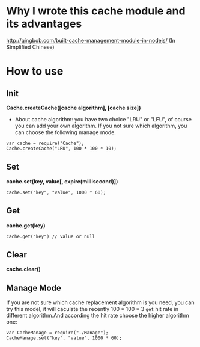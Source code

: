 # Why I wrote this cache module and its advantages

http://qingbob.com/built-cache-management-module-in-nodejs/ (In Simplified Chinese) 

# How to use

## Init

**Cache.createCache([cache algorithm], [cache size])**

- About cache algorithm: you have two choice "LRU" or "LFU", of course you can add your own algorithm. If you not sure which algorithm, you can choose the following manage mode.

```
var cache = require("Cache");
Cache.createCache("LRU", 100 * 100 * 10);
```

## Set

**cache.set(key, value[, expire(millisecond)])**

```
cache.set("key", "value", 1000 * 60);
```

## Get

**cache.get(key)**

```
cache.get("key") // value or null
```

## Clear

**cache.clear()**

## Manage Mode

If you are not sure which cache replacement algorithm is you need, you can try this model, it will caculate the recently 100 * 100 * 3 `get` hit rate in different algorithm.And according the hit rate choose the higher algorithm one:

```
var CacheManage = require("./Manage");
CacheManage.set("key", "value", 1000 * 60);
```